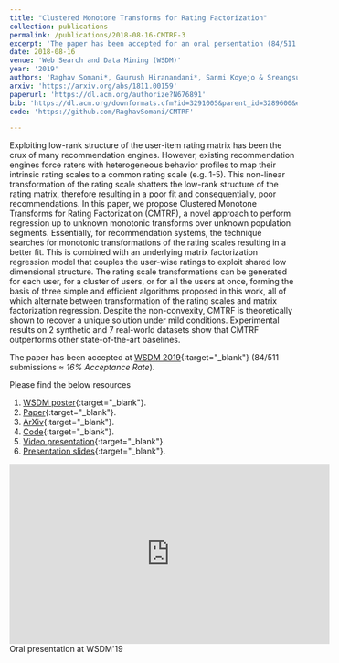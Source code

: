 ```yaml
---
title: "Clustered Monotone Transforms for Rating Factorization"
collection: publications
permalink: /publications/2018-08-16-CMTRF-3
excerpt: 'The paper has been accepted for an oral persentation (84/511 submissions ≈ *16% Acceptance Rate*).'
date: 2018-08-16
venue: 'Web Search and Data Mining (WSDM)'
year: '2019'
authors: 'Raghav Somani*, Gaurush Hiranandani*, Sanmi Koyejo & Sreangsu Acharyya'
arxiv: 'https://arxiv.org/abs/1811.00159'
paperurl: 'https://dl.acm.org/authorize?N676891'
bib: 'https://dl.acm.org/downformats.cfm?id=3291005&parent_id=3289600&expformat=bibtex'
code: 'https://github.com/RaghavSomani/CMTRF'

---
```

Exploiting low-rank structure of the user-item rating matrix has been the crux of many recommendation engines. However, existing recommendation engines force raters with heterogeneous behavior profiles to map their intrinsic rating scales to a common rating scale (e.g. 1-5). This non-linear transformation of the rating scale shatters the low-rank structure of the rating matrix, therefore resulting in a poor fit and consequentially, poor recommendations. In this paper, we propose Clustered Monotone Transforms for Rating Factorization (CMTRF), a novel approach to perform regression up to unknown monotonic transforms over unknown population segments. Essentially, for recommendation systems, the technique searches for monotonic transformations of the rating scales resulting in a better fit. This is combined with an underlying matrix factorization regression model that couples the user-wise ratings to exploit shared low dimensional structure. The rating scale transformations can be generated for each user, for a cluster of users, or for all the users at once, forming the basis of three simple and efficient algorithms proposed in this work, all of which alternate between transformation of the rating scales and matrix factorization regression. Despite the non-convexity, CMTRF is theoretically shown to recover a unique solution under mild conditions. Experimental results on 2 synthetic and 7 real-world datasets show that CMTRF outperforms other state-of-the-art baselines.

The paper has been accepted at [WSDM 2019](http://www.wsdm-conference.org/2019/accepted-papers.php){:target="_blank"} (84/511 submissions ≈ *16% Acceptance Rate*).

Please find the below resources
1. [WSDM poster](https://raghavsomani.github.io/publications/files/WSDM_CMTRF_poster.pdf){:target="_blank"}.
2. [Paper](https://dl.acm.org/authorize?N676891){:target="_blank"}.
3. [ArXiv](https://arxiv.org/pdf/1811.00159.pdf){:target="_blank"}.
4. [Code](https://github.com/RaghavSomani/CMTRF){:target="_blank"}.
5. [Video presentation](https://www.youtube.com/watch?v=KyHUan_7YnQ){:target="_blank"}.
6. [Presentation slides](https://raghavsomani.github.io/publications/files/WSDM_CMTRF_ppt.pdf){:target="_blank"}.


<iframe width="560" height="315" src="https://www.youtube.com/embed/KyHUan_7YnQ" frameborder="0" allow="accelerometer; autoplay; encrypted-media; gyroscope; picture-in-picture" allowfullscreen></iframe>
<figcaption>Oral presentation at WSDM'19</figcaption>